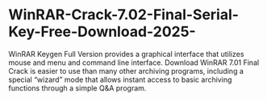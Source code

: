 # WinRAR-Crack-7.02-Final-Serial-Key-Free-Download-2025-
WinRAR Keygen Full Version provides a graphical interface that utilizes mouse and menu and command line interface. Download WinRAR 7.01 Final Crack is easier to use than many other archiving programs, including a special “wizard” mode that allows instant access to basic archiving functions through a simple Q&amp;A program.
